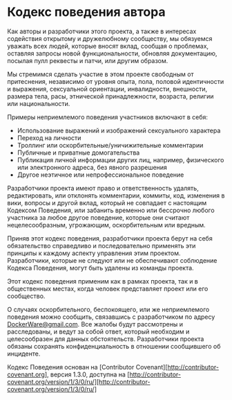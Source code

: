 # Кодекс поведения автора

Как авторы и разработчики этого проекта, а также в интересах содействия открытому
и дружелюбному сообществу, мы обязуемся уважать всех людей,
которые вносят вклад, сообщая о проблемах, оставляя запросы новой
функциональности, обновляя документацию, посылая пулл реквесты и патчи,
или другим образом.

Мы стремимся сделать участие в этом проекте свободным от притеснения,
независимо от уровня опыта, пола, половой идентичности и выражения,
сексуальной ориентации, инвалидности, внешности, размера тела, расы,
этнической принадлежности, возраста, религии или национальности.

Примеры неприемлемого поведения участников включают в себя:

* Использование выражений и изображений сексуального характера
* Переход на личности
* Троллинг или оскорбительные/уничижительные комментарии
* Публичные и приватные домогательства
* Публикация личной информации других лиц, например,
физического или электронного адреса, без явного разрешения
* Другое неэтичное или непрофессиональное поведение

Разработчики проекта имеют право и ответственность удалять, редактировать,
или отклонять комментарии, коммиты, код, изменения в вики,
вопросы и другой вклад, который не совпадает с настоящим Кодексом Поведения,
или забанить временно или бессрочно любого участника за любое другое поведение,
которые они считают нецелесообразным, угрожающим, оскорбительным или вредным.

Приняв этот кодекс поведения, разработчики проекта берут на себя обязательство
справедливо и последовательно применять эти принципы к каждому
аспекту управления этим проектом.
Разработчики, которые не следуют или не обеспечивают
соблюдение Кодекса Поведения, могут быть удалены из команды проекта.

Этот кодекс поведения применим как в рамках проекта,
так и в общественных местах, когда человек представляет
проект или его сообщество.

О случаях оскорбительного, беспокоящего, или же неприемлемого поведения
можно сообщить, связавшись с разработчиком по адресу <DockerWare@gmail.com>.
Все жалобы будут рассмотрены и расследованы, и ведут за собой ответ, который
необходим и целесообразен для данных обстоятельств.
Разработчики проекта обязаны сохранять конфиденциальность
в отношении сообщившего об инциденте.

Кодекс Поведения основан на [Contributor Covenant][http://contributor-covenant.org],
версия 1.3.0, доступна на
[http://contributor-covenant.org/version/1/3/0/ru/][http://contributor-covenant.org/version/1/3/0/ru/]
